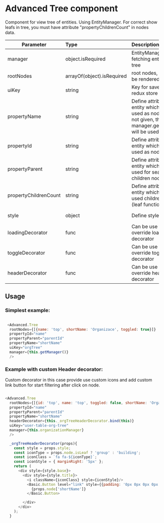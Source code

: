 # Advanced Tree component

Component for view tree of entities. Using EntityManager. For correct show leafs in tree, you must have attribute "propertyChildrenCount" in
nodes data.

| Parameter | Type | Description | Default  |
| --- | :--- | :--- | :--- |
| manager | object.isRequired | EntityManager for fetching entities in tree | |
| rootNodes | arrayOf(object).isRequired | root nodes, whitch will be rendered in tree | |
| uiKey | string | Key for save data to redux store | |
| propertyName | string | Define attribute in entity which will be used as node label. If not given, then manager.getNiceLabel will be used |  |
| propertyId | string | Define attribute in entity which will be used as node id | `id`  |
| propertyParent | string | Define attribute in entity which will be used for search children nodes |  `parent` |
| propertyChildrenCount | string | Define attribute in entity which will be used children count (leaf functionality) |  `childrenCount` |
| style  | object   | Define styles in object | default style (/styles.js) |
| loadingDecorator  | func   |  Can be use for override loading decorator |default decorator |
| toggleDecorator  | func   |  Can be use for override toggle decorator | default decorator|
| headerDecorator  | func   |  Can be use for override header decorator | default decorator| |

## Usage
### Simplest example:
```javascript

 <Advanced.Tree
  rootNodes={[{name: 'top', shortName: 'Organizace', toggled: true}]}
  propertyId="name"
  propertyParent="parentId"
  propertyName="shortName"
  uiKey="orgTree"
  manager={this.getManager()}
  />
```
### Example with custom Header decorator:
Custom decorator in this case provide use custom icons and add custom link button for start filtering after click on node.
```javascript

<Advanced.Tree
  rootNodes={[{id: 'top', name: 'top', toggled: false, shortName: 'Organizační struktura', children: []}]}
  propertyId="name"
  propertyParent="parentId"
  propertyName="shortName"
  headerDecorator={this._orgTreeHeaderDecorator.bind(this)}
  uiKey="user-table-org-tree"
  manager={this.organizationManager}
  />

  _orgTreeHeaderDecorator(props){
    const style = props.style;
    const iconType = props.node.isLeaf ? 'group' : 'building';
    const iconClass = `fa fa-${iconType}`;
    const iconStyle = { marginRight: '5px' };
    return (
      <div style={style.base}>
        <div style={style.title}>
          <i className={iconClass} style={iconStyle}/>
          <Basic.Button level="link" style={{padding: '0px 0px 0px 0px'}} onClick={this._homeOrganizationFilter.bind(this, props.node)}>
            {props.node['shortName']}
          </Basic.Button>

        </div>
      </div>
    );
  }
```

